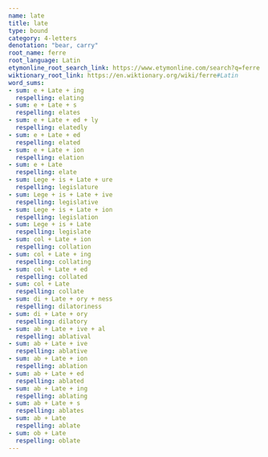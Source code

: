 ```yaml
---
name: late
title: late
type: bound
category: 4-letters
denotation: "bear, carry"
root_name: ferre
root_language: Latin
etymonline_root_search_link: https://www.etymonline.com/search?q=ferre
wiktionary_root_link: https://en.wiktionary.org/wiki/ferre#Latin
word_sums:
- sum: e + Late + ing
  respelling: elating
- sum: e + Late + s
  respelling: elates
- sum: e + Late + ed + ly
  respelling: elatedly
- sum: e + Late + ed
  respelling: elated
- sum: e + Late + ion
  respelling: elation
- sum: e + Late
  respelling: elate
- sum: Lege + is + Late + ure
  respelling: legislature
- sum: Lege + is + Late + ive
  respelling: legislative
- sum: Lege + is + Late + ion
  respelling: legislation
- sum: Lege + is + Late
  respelling: legislate
- sum: col + Late + ion
  respelling: collation
- sum: col + Late + ing
  respelling: collating
- sum: col + Late + ed
  respelling: collated
- sum: col + Late
  respelling: collate
- sum: di + Late + ory + ness
  respelling: dilatoriness
- sum: di + Late + ory
  respelling: dilatory
- sum: ab + Late + ive + al
  respelling: ablatival
- sum: ab + Late + ive
  respelling: ablative
- sum: ab + Late + ion
  respelling: ablation
- sum: ab + Late + ed
  respelling: ablated
- sum: ab + Late + ing
  respelling: ablating
- sum: ab + Late + s
  respelling: ablates
- sum: ab + Late
  respelling: ablate
- sum: ob + Late
  respelling: oblate
---
```

